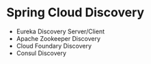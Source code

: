 # Spring Cloud Discovery
- Eureka Discovery Server/Client
- Apache Zookeeper Discovery
- Cloud Foundary Discovery
- Consul Discovery
